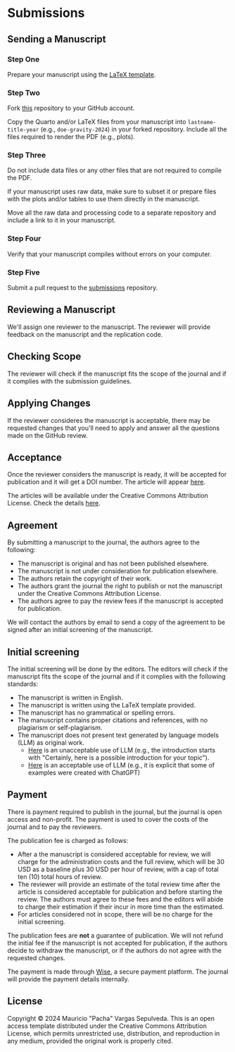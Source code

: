 # Submissions

## Sending a Manuscript

### Step One

Prepare your manuscript using the [LaTeX template](https://github.com/replication-studies/latex-template).

### Step Two

Fork [this](https://github.com/replication-studies/submissions) repository to your GitHub account.

Copy the Quarto and/or LaTeX files from your manuscript into `lastname-title-year` (e.g., `doe-gravity-2024`) in your forked repository. Include all the files required to render the PDF (e.g., plots).

### Step Three

Do not include data files or any other files that are not required to compile the PDF.

If your manuscript uses raw data, make sure to subset it or prepare files with the plots and/or tables to use them directly in the manuscript.

Move all the raw data and processing code to a separate repository and include a link to it in your manuscript.

### Step Four

Verify that your manuscript compiles without errors on your computer.

### Step Five

Submit a pull request to the [submissions](https://github.com/replication-studies/submissions) repository.

## Reviewing a Manuscript

We'll assign one reviewer to the manuscript. The reviewer will provide feedback on the manuscript and the replication code.

## Checking Scope

The reviewer will check if the manuscript fits the scope of the journal and if it complies with the submission guidelines.

## Applying Changes

If the reviewer consideres the manuscript is acceptable, there may be requested changes that you'll need to apply and answer all
the questions made on the GitHub review.

## Acceptance

Once the reviewer considers the manuscript is ready, it will be accepted for publication and it will get a DOI number. The article
will appear [here](https://github.com/replication-studies/articles).

The articles will be available under the Creative Commons Attribution License. Check the details [here](https://choosealicense.com/licenses/cc-by-4.0/).


## Agreement

By submitting a manuscript to the journal, the authors agree to the following:

* The manuscript is original and has not been published elsewhere.
* The manuscript is not under consideration for publication elsewhere.
* The authors retain the copyright of their work.
* The authors grant the journal the right to publish or not the manuscript under the Creative Commons Attribution License.
* The authors agree to pay the review fees if the manuscript is accepted for publication.

We will contact the authors by email to send a copy of the agreement to be signed after an initial screening of the manuscript.

## Initial screening

The initial screening will be done by the editors. The editors will check if the manuscript fits the scope of the journal and if it complies with
the following standards:

* The manuscript is written in English.
* The manuscript is written using the LaTeX template provided.
* The manuscript has no grammatical or spelling errors.
* The manuscript contains proper citations and references, with no plagiarism or self-plagiarism.
* The manuscript does not present text generated by language models (LLM) as original work.
    * [Here](https://doi.org/10.1016/j.surfin.2024.104081) is an unacceptable use of LLM (e.g., the introduction starts with "Certainly, here is a
      possible introduction for your topic").
    * [Here](https://doi.org/10.1177/08465371231171125) is an acceptable use of LLM (e.g., it is explicit that some of examples were created with ChatGPT)

## Payment

There is payment required to publish in the journal, but the journal is open access and non-profit. The payment is used to cover the
costs of the journal and to pay the reviewers.

The publication fee is charged as follows:

* After a the manuscript is considered acceptable for review, we will charge for the administration costs and the full review, which will be
  30 USD as a baseline plus 30 USD per hour of review, with a cap of total ten (10) total hours of review.
* The reviewer will provide an estimate of the total review time after the article is considered acceptable for publication and before starting the
  review. The authors must agree to these fees and the editors will abide to charge their estimation if their incur in more time than the estimated.
* For articles considered not in scope, there will be no charge for the initial screening.

The publication fees are **not** a guarantee of publication. We will not refund the initial fee if the manuscript is not accepted for publication,
if the authors decide to withdraw the manuscript, or if the authors do not agree with the requested changes.

The payment is made through [Wise](https://wise.com), a secure payment platform. The journal will provide the payment details internally.

## License

Copyright &copy; 2024 Mauricio "Pacha" Vargas Sepulveda. This is an open access template distributed under the Creative Commons Attribution License,
which permits unrestricted use, distribution, and reproduction in any medium, provided the original work is properly cited.
